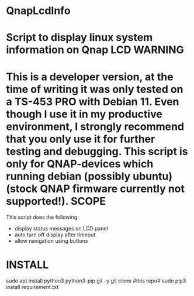 # QnapLcdInfo
Script to display linux system information on Qnap LCD
WARNING
========
This is a developer version, at the time of writing it was only tested on a TS-453 PRO with Debian 11.
Even though I use it in my productive environment, I strongly recommend that you only use it for further testing and debugging.
This script is only for QNAP-devices which running debian (possibly ubuntu)(stock QNAP firmware currently not supported!).
SCOPE
======
This script does the following:
- display status messages on LCD panel
- auto turn off display after timeout
- allow navigation using buttons

INSTALL
=============
sudo apt install python3 python3-pip git -y
git clone #this repo#
sudo pip3 install requirement.txt
